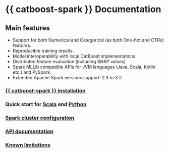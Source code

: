 # {{ catboost-spark }} Documentation

Main features 
-------------

* Support for both Numerical and Categorical (as both One-hot and CTRs) features.
* Reproducible training results.
* Model interoperability with local CatBoost implementations.
* Distributed feature evaluation (including SHAP values).
* Spark MLLib compatible APIs for JVM languages (Java, Scala, Kotlin etc.) and PySpark. 
* Extended Apache Spark versions support: 2.3 to 3.2.


### [{{ catboost-spark }} installation](spark-installation.md)
### Quick start for [Scala](spark-quickstart-scala.md) and [Python](spark-quickstart-python.md)
### [Spark cluster configuration](spark-cluster-configuration.md)
### [API documentation](spark-api-documentation.md)
### [Known limitations](spark-known-limitations.md)
